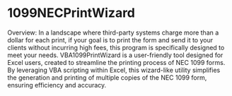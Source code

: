 # 1099NECPrintWizard
Overview:
In a landscape where third-party systems charge more than a dollar for each print, if your goal is to print the form and send it to your clients without incurring high fees, this program is specifically designed to meet your needs.
VBA1099PrintWizard is a user-friendly tool designed for Excel users, created to streamline the printing process of NEC 1099 forms. By leveraging VBA scripting within Excel, this wizard-like utility simplifies the generation and printing of multiple copies of the NEC 1099 form, ensuring efficiency and accuracy.
